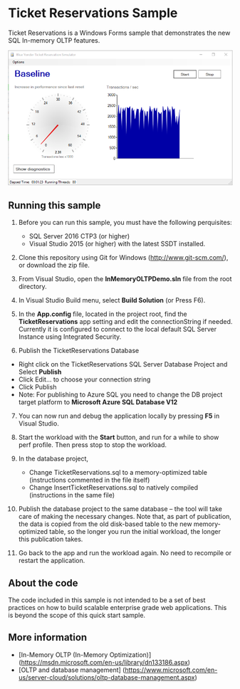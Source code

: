 # Ticket Reservations Sample

Ticket Reservations is a Windows Forms sample that demonstrates the new SQL In-memory OLTP features.   

![Alt text](Screenshots/1.png "Ticket Reservations")

## Running this sample
1. Before you can run this sample, you must have the following perquisites:
	- SQL Server 2016 CTP3 (or higher)
	- Visual Studio 2015 (or higher) with the latest SSDT installed.

2. Clone this repository using Git for Windows (http://www.git-scm.com/), or download the zip file.

3. From Visual Studio, open the **InMemoryOLTPDemo.sln** file from the root directory.

4. In Visual Studio Build menu, select **Build Solution** (or Press F6).

5. In the **App.config** file, located in the project root, find the **TicketReservations** app setting and edit the connectionString if needed. Currently it is configured to connect to the local default SQL Server Instance using Integrated Security.

<add name="TicketReservations" connectionString="Server=.;Database=TicketReservations;Integrated Security=True" providerName="System.Data.SqlClient" />

6. Publish the TicketReservations Database
  - Right click on the TicketReservations SQL Server Database Project and Select **Publish**
  - Click Edit... to choose your connection string
  - Click Publish
  - Note: For publishing to Azure SQL you need to change the DB project target platform to **Microsoft Azure SQL Database V12**

7. You can now run and debug the application locally by pressing **F5** in Visual Studio.

8. Start the workload with the **Start** button, and run for a while to show perf profile. Then press stop to stop the workload.

9. In the database project,
	- Change TicketReservations.sql to a memory-optimized table (instructions commented in the file itself)
	- Change InsertTicketReservations.sql to natively compiled (instructions in the same file)

10. Publish the database project to the same database – the tool will take care of making the necessary changes.
		Note that, as part of publication, the data is copied from the old disk-based table to the new memory-optimized table, so the longer you run the initial workload, the longer this publication takes.

11. Go back to the app and run the workload again. No need to recompile or restart the application.

## About the code
The code included in this sample is not intended to be a set of best practices on how to build scalable enterprise grade web applications. This is beyond the scope of this quick start sample.

## More information
- [In-Memory OLTP (In-Memory Optimization)] (https://msdn.microsoft.com/en-us/library/dn133186.aspx)
- [OLTP and database management] (https://www.microsoft.com/en-us/server-cloud/solutions/oltp-database-management.aspx)
